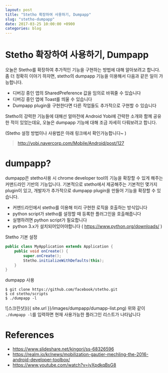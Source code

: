 ```yaml
---
layout: post
title: "Stetho 확장하여 사용하기, Dumpapp"
slug: "stetho-dumpapp"
date: 2017-03-25 10:00:00 +0900
categories: blog
---
```

# Stetho 확장하여 사용하기, Dumpapp

오늘은 Stetho를 확장하여 추가적인 기능을 구현하는 방법에 대해 알아보려고 합니다.
좀 더 정확히 이야기 하자면, stetho의 dumpapp 기능을 이용해서 다음과 같은 일이 가능합니다.

- 디버깅 중인 앱의 SharedPreference 값을 임의로 바꿔줄 수 있습니다
- 디버깅 중인 앱에 Toast를 띄울 수 있습니다
- Dumpapp plugin을 구현한다면 다른 작업들도 추가적으로 구현할 수 있습니다

Stetho의 강력한 기능들에 대해선 얼마전에 Android Yobi에 간략한 소개와 함께 공유한 적이 있었는데요, 오늘은 dumpapp 기능에 대해 조금 자세히 다뤄보려고 합니다.

(Stetho 설정 방법이나 사용법은 아래 링크에서 확인가능합니다~ )
> http://yobi.navercorp.com/Mobile/Android/post/127

# dumpapp?

dumpapp은 stetho사용 시 chrome developer tool의 기능을 확장할 수 있게 해주는 커맨드라인 기반의 기능입니다. 기본적으로 stetho에서 제공해주는 기본적인 몇가지 plugin이 있고, 개발자가 추가적으로 dumpapp plugin을 만들어 기능을 확장할 수 있습니다.

- 커맨드라인에서 stetho를 이용해 미리 구현한 로직을 호출하는 방식입니다
- python script가 stetho를 설정할 때 등록한 플러그인을 호출해줍니다
- 실행하려면 python script가 필요합니다
- python 3.x가 설치되어있어야합니다 ( https://www.python.org/downloads/ )

Stetho 기본 설정
```java
public class MyApplication extends Application {
    public void onCreate() {
        super.onCreate();
        Stetho.initializeWithDefaults(this);
    }
}
```

dumpapp 사용
```
$ git clone https://github.com/facebook/stetho.git
$ cd stetho/scripts
$ ./dumpapp -l
```


![스크린샷]({{ site.url }}/images/dumpapp/dumapp-list.png)
위와 같이 `./dumpapp -l`를 입력하면 현재 사용가능한 플러그인 리스트가 나타납니다

# References

- https://www.slideshare.net/kingori/ss-68326596
- https://realm.io/kr/news/mobilization-gautier-mechling-the-2016-android-developer-toolbox/
- https://www.youtube.com/watch?v=iyXpdkqBsG8